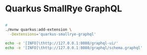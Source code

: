 # Quarkus SmallRye GraphQL

##

```sh
#
./mvnw quarkus:add-extension \
  -Dextensions='quarkus-smallrye-graphql'
```

```sh
echo -e '[INFO]\thttp://127.0.0.1:8080/graphql-ui/'
echo -e '[INFO]\thttp://127.0.0.1:8080/graphql/schema.graphql'
```
